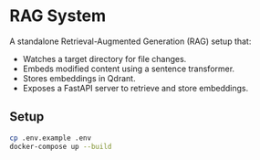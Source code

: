 # RAG System

A standalone Retrieval-Augmented Generation (RAG) setup that:
- Watches a target directory for file changes.
- Embeds modified content using a sentence transformer.
- Stores embeddings in Qdrant.
- Exposes a FastAPI server to retrieve and store embeddings.

## Setup

```bash
cp .env.example .env
docker-compose up --build
```
